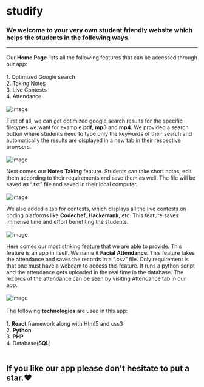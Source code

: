# studify<br>
### We welcome to your very own student friendly website which helps the students in the following ways.<br><hr>

Our **Home** **Page** lists all the following features that can be accessed through our app: <br><br>
    1. Optimized Google search<br>
    2. Taking Notes<br>
    3. Live Contests<br>
    4. Attendance<br><br>
    ![image](https://user-images.githubusercontent.com/74824675/131952582-91c6dc01-fad8-403f-94d0-91b1ef1c329a.png)


First of all, we can get optimized google search results for the specific filetypes we want for example **pdf**, **mp3** and **mp4**. We provided a search button where students need to type only the keywords of their search and automatically the results are displayed in a new tab in their respective browsers.<br><br>
![image](https://user-images.githubusercontent.com/74824675/131952681-a406f4c6-1d45-4291-ab2a-d92e0dbff814.png)


Next comes our **Notes** **Taking** feature. Students can take short notes, edit them according to their requirements and save them as well. The file will be saved as “.txt” file and saved in their local computer.<br><br>
![image](https://user-images.githubusercontent.com/74824675/131952740-f98f4e48-f2ce-46f3-988b-ac05657d8ae0.png)


We also added a tab for contests, which displays all the live contests on coding platforms like **Codechef**, **Hackerrank**, etc. This feature saves immense time and effort benefiting the students.<br><br>
![image](https://user-images.githubusercontent.com/74824675/131952780-7b45e3b1-586b-47c3-8961-886da48cfc7a.png)


Here comes our most striking feature that we are able to provide. This feature is an app in itself. We name it **Facial** **Attendance**. This feature takes the attendance and saves the records in a “.csv” file. Only requirement is that one must have a webcam to access this feature. It runs a python script and the attendance gets uploaded in the real time in the database. The records of the attendance can be seen by visiting Attendance tab in our app.<br><br>
![image](https://user-images.githubusercontent.com/74824675/131952811-e496ddfe-c2a1-49b5-9c37-116309f67b3f.png)
<br><br>
The following **technologies** are used in this app: <br><br>
    1. **React** framework along with Html5 and css3<br>
    2. **Python**<br>
    3. **PHP**<br>
    4. Database(**SQL**)<br><br>
## If you like our app please don't hesitate to put a star.❤️



